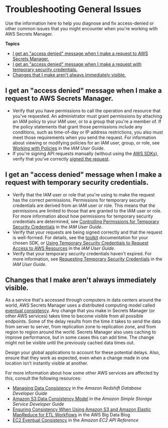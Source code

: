 # Troubleshooting General Issues<a name="troubleshoot_general"></a>

Use the information here to help you diagnose and fix access\-denied or other common issues that you might encounter when you're working with AWS Secrets Manager\.

**Topics**
+ [I get an "access denied" message when I make a request to AWS Secrets Manager\.](#troubleshoot_general_access-denied-service)
+ [I get an "access denied" message when I make a request with temporary security credentials\.](#troubleshoot_general_access-denied-temp-creds)
+ [Changes that I make aren't always immediately visible\.](#troubleshoot_general_eventual-consistency)

## I get an "access denied" message when I make a request to AWS Secrets Manager\.<a name="troubleshoot_general_access-denied-service"></a>
+ Verify that you have permissions to call the operation and resource that you've requested\. An administrator must grant permissions by attaching an IAM policy to your IAM user, or to a group that you're a member of\. If the policy statements that grant those permissions include any conditions, such as time\-of\-day or IP address restrictions, you also must meet those requirements when you send the request\. For information about viewing or modifying policies for an IAM user, group, or role, see [Working with Policies](https://docs.aws.amazon.com/IAM/latest/UserGuide/access_policies_manage.html) in the *IAM User Guide*\.
+ If you're signing API requests manually \(without using the [AWS SDKs](http://aws.amazon.com/tools/)\), verify that you've correctly [signed the request](https://docs.aws.amazon.com/general/latest/gr/signing_aws_api_requests.html)\.

## I get an "access denied" message when I make a request with temporary security credentials\.<a name="troubleshoot_general_access-denied-temp-creds"></a>
+ Verify that the IAM user or role that you're using to make the request has the correct permissions\. Permissions for temporary security credentials are derived from an IAM user or role\. This means that the permissions are limited to those that are granted to the IAM user or role\. For more information about how permissions for temporary security credentials are determined, see [Controlling Permissions for Temporary Security Credentials](https://docs.aws.amazon.com/IAM/latest/UserGuide/id_credentials_temp_control-access.html) in the *IAM User Guide*\.
+ Verify that your requests are being signed correctly and that the request is well\-formed\. For details, see the [toolkit](http://aws.amazon.com/tools/) documentation for your chosen SDK, or [Using Temporary Security Credentials to Request Access to AWS Resources](https://docs.aws.amazon.com/IAM/latest/UserGuide/id_credentials_temp_use-resources.html) in the *IAM User Guide*\.
+ Verify that your temporary security credentials haven't expired\. For more information, see [Requesting Temporary Security Credentials](https://docs.aws.amazon.com/IAM/latest/UserGuide/id_credentials_temp_request.html) in the *IAM User Guide*\. 

## Changes that I make aren't always immediately visible\.<a name="troubleshoot_general_eventual-consistency"></a>

As a service that's accessed through computers in data centers around the world, AWS Secrets Manager uses a distributed computing model called [eventual consistency](https://wikipedia.org/wiki/Eventual_consistency)\. Any change that you make in Secrets Manager \(or other AWS services\) takes time to become visible from all possible endpoints\. Some of the delay results from the time it takes to send the data from server to server, from replication zone to replication zone, and from region to region around the world\. Secrets Manager also uses caching to improve performance, but in some cases this can add time\. The change might not be visible until the previously cached data times out\.

Design your global applications to account for these potential delays\. Also, ensure that they work as expected, even when a change made in one location isn't instantly visible at another\.

For more information about how some other AWS services are affected by this, consult the following resources:
+ [Managing Data Consistency](https://docs.aws.amazon.com/redshift/latest/dg/managing-data-consistency.html) in the *Amazon Redshift Database Developer Guide*
+ [Amazon S3 Data Consistency Model](https://docs.aws.amazon.com/AmazonS3/latest/dev/Introduction.html#ConsistencyModel) in the *Amazon Simple Storage Service Developer Guide*
+ [Ensuring Consistency When Using Amazon S3 and Amazon Elastic MapReduce for ETL Workflows](http://aws.amazon.com/blogs/big-data/ensuring-consistency-when-using-amazon-s3-and-amazon-elastic-mapreduce-for-etl-workflows/) in the AWS Big Data Blog
+ [EC2 Eventual Consistency](https://docs.aws.amazon.com/AWSEC2/latest/APIReference/query-api-troubleshooting.html#eventual-consistency) in the *Amazon EC2 API Reference*